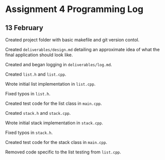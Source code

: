 Assignment 4 Programming Log
============================

13 February
----------

Created project folder with basic makefile and git version contol.

Created `deliverables/design.md` detailing an approximate idea of
what the final application should look like.

Created and began logging in `deliverables/log.md`.

Created `list.h` and `list.cpp`.

Wrote initial list implementation in `list.cpp`.

Fixed typos in `list.h`.

Created test code for the list class in `main.cpp`.

Created `stack.h` and `stack.cpp`.

Wrote initial stack implementation in `stack.cpp`.

Fixed typos in `stack.h`.

Created test code for the stack class in `main.cpp`.

Removed code specific to the list testing from `list.cpp`.
